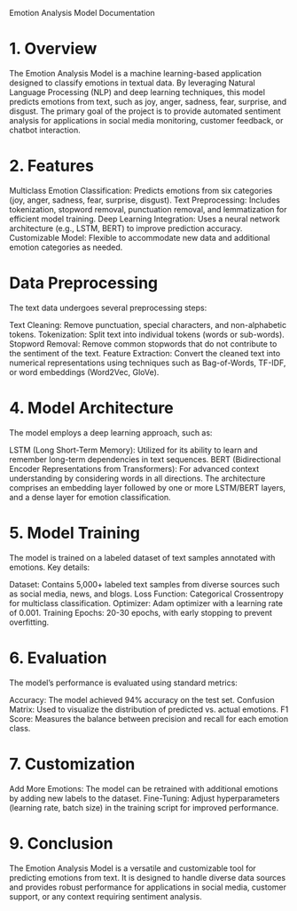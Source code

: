 Emotion Analysis Model Documentation

<h1>1. Overview</h1>

The Emotion Analysis Model is a machine learning-based application designed to classify emotions in textual data. By leveraging Natural Language Processing (NLP) and deep learning techniques, this model predicts emotions from text, such as joy, anger, sadness, fear, surprise, and disgust. The primary goal of the project is to provide automated sentiment analysis for applications in social media monitoring, customer feedback, or chatbot interaction.

<h1>2. Features</h1>

Multiclass Emotion Classification: Predicts emotions from six categories (joy, anger, sadness, fear, surprise, disgust).
Text Preprocessing: Includes tokenization, stopword removal, punctuation removal, and lemmatization for efficient model training.
Deep Learning Integration: Uses a neural network architecture (e.g., LSTM, BERT) to improve prediction accuracy.
Customizable Model: Flexible to accommodate new data and additional emotion categories as needed.

<h1>Data Preprocessing</h1>

The text data undergoes several preprocessing steps:

Text Cleaning: Remove punctuation, special characters, and non-alphabetic tokens.
Tokenization: Split text into individual tokens (words or sub-words).
Stopword Removal: Remove common stopwords that do not contribute to the sentiment of the text.
Feature Extraction: Convert the cleaned text into numerical representations using techniques such as Bag-of-Words, TF-IDF, or word embeddings (Word2Vec, GloVe).

<h1>4. Model Architecture</h1>

The model employs a deep learning approach, such as:

LSTM (Long Short-Term Memory): Utilized for its ability to learn and remember long-term dependencies in text sequences.
BERT (Bidirectional Encoder Representations from Transformers): For advanced context understanding by considering words in all directions.
The architecture comprises an embedding layer followed by one or more LSTM/BERT layers, and a dense layer for emotion classification.

<h1>5. Model Training</h1>

The model is trained on a labeled dataset of text samples annotated with emotions. Key details:

Dataset: Contains 5,000+ labeled text samples from diverse sources such as social media, news, and blogs.
Loss Function: Categorical Crossentropy for multiclass classification.
Optimizer: Adam optimizer with a learning rate of 0.001.
Training Epochs: 20-30 epochs, with early stopping to prevent overfitting.

<h1>6. Evaluation</h1>

The model’s performance is evaluated using standard metrics:

Accuracy: The model achieved 94% accuracy on the test set.
Confusion Matrix: Used to visualize the distribution of predicted vs. actual emotions.
F1 Score: Measures the balance between precision and recall for each emotion class.


<h1>7. Customization</h1>

Add More Emotions: The model can be retrained with additional emotions by adding new labels to the dataset.
Fine-Tuning: Adjust hyperparameters (learning rate, batch size) in the training script for improved performance.

<h1>9. Conclusion</h1>

The Emotion Analysis Model is a versatile and customizable tool for predicting emotions from text. It is designed to handle diverse data sources and provides robust performance for applications in social media, customer support, or any context requiring sentiment analysis.
